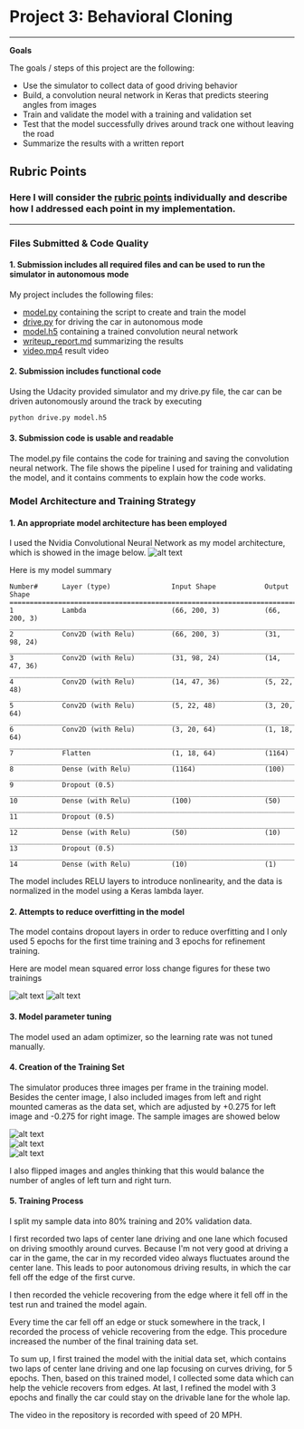 # **Project 3: Behavioral Cloning** 


---

**Goals**

The goals / steps of this project are the following:
* Use the simulator to collect data of good driving behavior
* Build, a convolution neural network in Keras that predicts steering angles from images
* Train and validate the model with a training and validation set
* Test that the model successfully drives around track one without leaving the road
* Summarize the results with a written report


[//]: # (Image References)

[image1]: ./pictures/CNN.png
[image2]: ./pictures/figure_1.png
[image3]: ./pictures/figure_2.png
[image4]: ./pictures/center.jpg
[image5]: ./pictures/left.jpg
[image6]: ./pictures/right.jpg

## Rubric Points
### Here I will consider the [rubric points](https://review.udacity.com/#!/rubrics/432/view) individually and describe how I addressed each point in my implementation.  

---
### Files Submitted & Code Quality

#### 1. Submission includes all required files and can be used to run the simulator in autonomous mode

My project includes the following files:
* [model.py](https://github.com/lingyun-wu/CarND-Project-03/blob/master/model.py) containing the script to create and train the model
* [drive.py](https://github.com/lingyun-wu/CarND-Project-03/blob/master/drive.py) for driving the car in autonomous mode
* [model.h5](https://github.com/lingyun-wu/CarND-Project-03/blob/master/model.h5) containing a trained convolution neural network 
* [writeup_report.md](https://github.com/lingyun-wu/CarND-Project-03/blob/master/writeup_report.md) summarizing the results
* [video.mp4](https://github.com/lingyun-wu/CarND-Project-03/blob/master/video.mp4) result video 
#### 2. Submission includes functional code
Using the Udacity provided simulator and my drive.py file, the car can be driven autonomously around the track by executing 
```sh
python drive.py model.h5
```

#### 3. Submission code is usable and readable

The model.py file contains the code for training and saving the convolution neural network. The file shows the pipeline I used for training and validating the model, and it contains comments to explain how the code works.

### Model Architecture and Training Strategy

#### 1. An appropriate model architecture has been employed

I used the Nvidia Convolutional Neural Network as my model architecture, which is showed in the image below.
![alt text][image1]

Here is my model summary
```
Number#      Layer (type)               Input Shape            Output Shape          
=======================================================================================
1            Lambda                     (66, 200, 3)           (66, 200, 3)
_______________________________________________________________________________________
2            Conv2D (with Relu)         (66, 200, 3)           (31, 98, 24)
_______________________________________________________________________________________
3            Conv2D (with Relu)         (31, 98, 24)           (14, 47, 36)
_______________________________________________________________________________________
4            Conv2D (with Relu)         (14, 47, 36)           (5, 22, 48)
_______________________________________________________________________________________
5            Conv2D (with Relu)         (5, 22, 48)            (3, 20, 64)
_______________________________________________________________________________________
6            Conv2D (with Relu)         (3, 20, 64)            (1, 18, 64)
_______________________________________________________________________________________
7            Flatten                    (1, 18, 64)            (1164)
_______________________________________________________________________________________
8            Dense (with Relu)          (1164)                 (100)
_______________________________________________________________________________________
9            Dropout (0.5)
_______________________________________________________________________________________
10           Dense (with Relu)          (100)                  (50)
_______________________________________________________________________________________
11           Dropout (0.5)
_______________________________________________________________________________________
12           Dense (with Relu)          (50)                   (10)
_______________________________________________________________________________________
13           Dropout (0.5)
_______________________________________________________________________________________
14           Dense (with Relu)          (10)                   (1)   
```

The model includes RELU layers to introduce nonlinearity, and the data is normalized in the model using a Keras lambda layer. 

#### 2. Attempts to reduce overfitting in the model

The model contains dropout layers in order to reduce overfitting and I only used 5 epochs for the first time training and 3 epochs for refinement training. 

Here are model mean squared error loss change figures for these two trainings

![alt text][image2]
![alt text][image3]

#### 3. Model parameter tuning

The model used an adam optimizer, so the learning rate was not tuned manually.


#### 4. Creation of the Training Set

The simulator produces three images per frame in the training model. Besides the center image, I also included images from left and right mounted cameras as the data set, which are adjusted by +0.275 for left image and -0.275 for right image. The sample images are showed below

![alt text][image4]  
![alt text][image5]  
![alt text][image6]
 
I also flipped images and angles thinking that this would balance the number of angles of left turn and right turn.


#### 5. Training Process

I split my sample data into 80% training and 20% validation data.

I first recorded two laps of center lane driving and one lane which focused on driving smoothly around curves. Because I'm not very good at driving a car in the game, the car in my recorded video always fluctuates around the center lane. This leads to poor autonomous driving results, in which the car fell off the edge of the first curve.

I then recorded the vehicle recovering from the edge where it fell off in the test run and trained the model again.

Every time the car fell off an edge or stuck somewhere in the track, I recorded the process of vehicle recovering from the edge. This procedure increased the number of the final training data set.

To sum up, I first trained the model with the initial data set, which contains two laps of center lane driving and one lap focusing on curves driving, for 5 epochs. Then, based on this trained model, I collected some data which can help the vehicle recovers from edges. At last, I refined the model with 3 epochs and finally the car could stay on the drivable lane for the whole lap.

The video in the repository is recorded with speed of 20 MPH.  


